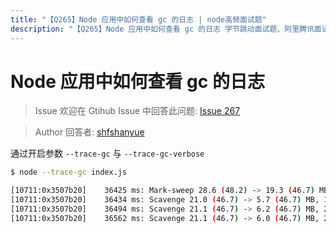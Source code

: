 ```yaml
---
title: "【Q265】Node 应用中如何查看 gc 的日志 | node高频面试题"
description: "【Q265】Node 应用中如何查看 gc 的日志 字节跳动面试题、阿里腾讯面试题、美团小米面试题。"
---
```


# Node 应用中如何查看 gc 的日志

> Issue
> 欢迎在 Gtihub Issue 中回答此问题: [Issue 267](https://github.com/shfshanyue/Daily-Question/issues/267)

> Author
> 回答者: [shfshanyue](https://github.com/shfshanyue)

通过开启参数 `--trace-gc` 与 `--trace-gc-verbose`

```bash
$ node --trace-gc index.js

[10711:0x3507b20]    36425 ms: Mark-sweep 28.6 (48.2) -> 19.3 (46.7) MB, 3.9 / 0.0 ms  (+ 10.4 ms in 8 steps since start of marking, biggest step 6.9 ms, walltime since start of marking 77 ms) (average mu = 0.997, current mu = 0.997) finalize incremental marking via task GC in old space requested
[10711:0x3507b20]    36434 ms: Scavenge 21.0 (46.7) -> 5.7 (46.7) MB, 1.0 / 0.0 ms  (average mu = 0.997, current mu = 0.997) allocation failure
[10711:0x3507b20]    36494 ms: Scavenge 21.1 (46.7) -> 6.2 (46.7) MB, 2.3 / 0.0 ms  (average mu = 0.997, current mu = 0.997) allocation failure
[10711:0x3507b20]    36562 ms: Scavenge 21.1 (46.7) -> 6.0 (46.7) MB, 2.8 / 0.0 ms  (average mu = 0.997, current mu = 0.997) allocation failure
```
